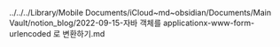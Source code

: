../../../Library/Mobile Documents/iCloud~md~obsidian/Documents/Main Vault/notion_blog/2022-09-15-자바 객체를 applicationx-www-form-urlencoded 로 변환하기.md